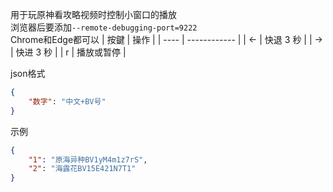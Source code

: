 用于玩原神看攻略视频时控制小窗口的播放<br>
浏览器后要添加`--remote-debugging-port=9222`<br>
Chrome和Edge都可以
| 按鍵 | 操作         |
| ---- | ------------ |
| ←  | 快退 3 秒    |
| →  | 快进 3 秒    |
| r  | 播放或暂停    |

json格式
```json
{
    "数字": "中文+BV号"
}
```
示例
```json
{
    "1": "原海异种BV1yM4m1z7rS",
    "2": "海露花BV15E421N7T1"
}
```
